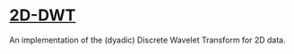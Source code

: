 # [2D-DWT](https://vicente-gonzalez-ruiz.github.io/DWT/docs/)
An implementation of the (dyadic) Discrete Wavelet Transform for 2D data.
